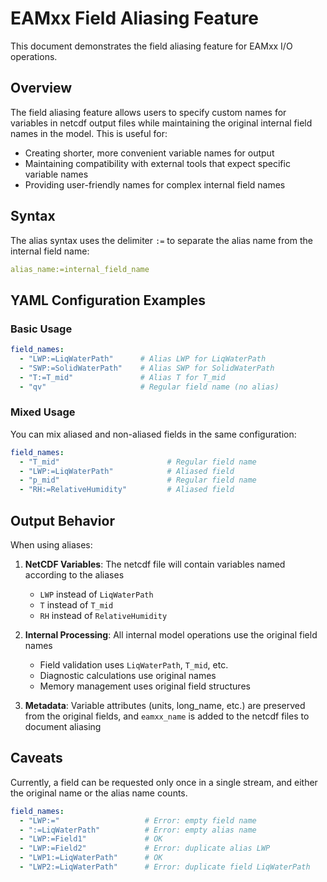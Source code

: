 # EAMxx Field Aliasing Feature

This document demonstrates the field aliasing feature for EAMxx I/O operations.

## Overview

The field aliasing feature allows users to specify custom names for
variables in netcdf output files while maintaining the original
internal field names in the model. This is useful for:

- Creating shorter, more convenient variable names for output
- Maintaining compatibility with external tools that expect specific variable names
- Providing user-friendly names for complex internal field names

## Syntax

The alias syntax uses the delimiter `:=` to separate the alias name
from the internal field name:

```yaml
alias_name:=internal_field_name
```

## YAML Configuration Examples

### Basic Usage

```yaml
field_names:
  - "LWP:=LiqWaterPath"      # Alias LWP for LiqWaterPath
  - "SWP:=SolidWaterPath"    # Alias SWP for SolidWaterPath  
  - "T:=T_mid"               # Alias T for T_mid
  - "qv"                     # Regular field name (no alias)
```

### Mixed Usage

You can mix aliased and non-aliased fields in the same configuration:

```yaml
field_names:
  - "T_mid"                        # Regular field name
  - "LWP:=LiqWaterPath"            # Aliased field
  - "p_mid"                        # Regular field name  
  - "RH:=RelativeHumidity"         # Aliased field
```

## Output Behavior

When using aliases:

1. **NetCDF Variables**: The netcdf file will contain variables
named according to the aliases

   - `LWP` instead of `LiqWaterPath`
   - `T` instead of `T_mid`
   - `RH` instead of `RelativeHumidity`

2. **Internal Processing**: All internal model operations use the
original field names

   - Field validation uses `LiqWaterPath`, `T_mid`, etc.
   - Diagnostic calculations use original names
   - Memory management uses original field structures

3. **Metadata**: Variable attributes (units, long_name, etc.)
are preserved from the original fields, and `eamxx_name`
is added to the netcdf files to document aliasing

## Caveats

Currently, a field can be requested only once in a single stream,
and either the original name or the alias name counts.

```yaml
field_names:
  - "LWP:="                   # Error: empty field name
  - ":=LiqWaterPath"          # Error: empty alias name  
  - "LWP:=Field1"             # OK
  - "LWP:=Field2"             # Error: duplicate alias LWP
  - "LWP1:=LiqWaterPath"      # OK
  - "LWP2:=LiqWaterPath"      # Error: duplicate field LiqWaterPath
```
